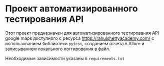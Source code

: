 # Проект автоматизированного тестирования API 

Этот проект предназначен для автоматизированного тестирования API google maps доступного с ресурса https://rahulshettyacademy.com/ с использованием библиотеки `pytest`, созданием отчета в Allure и записыванием локального логгирования в файл.

Необходимые зависимости указаны в `requirements.txt`

